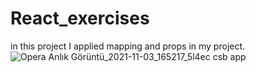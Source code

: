 # React_exercises
in this project I applied mapping and props in my project.
![Opera Anlık Görüntü_2021-11-03_165217_5l4ec csb app](https://user-images.githubusercontent.com/63463164/140095417-03371178-99fb-4a84-929c-b741828cc0a9.png)
